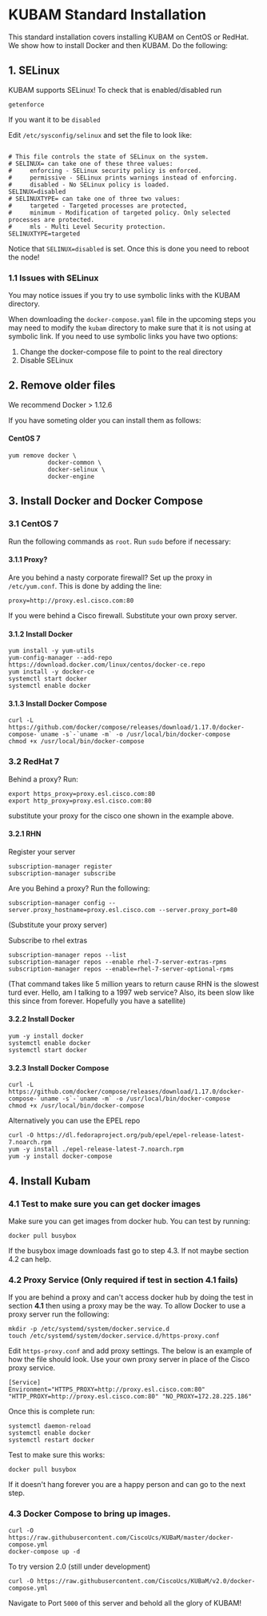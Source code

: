# KUBAM Standard Installation

This standard installation covers installing KUBAM on CentOS or RedHat.  We show how to install Docker and then KUBAM.  Do the following: 


## 1. SELinux

KUBAM supports SELinux! To check that is enabled/disabled run

```
getenforce
```

If you want it to be ```disabled``` 

Edit ```/etc/sysconfig/selinux``` and set the file to look like:

```

# This file controls the state of SELinux on the system.
# SELINUX= can take one of these three values:
#     enforcing - SELinux security policy is enforced.
#     permissive - SELinux prints warnings instead of enforcing.
#     disabled - No SELinux policy is loaded.
SELINUX=disabled
# SELINUXTYPE= can take one of three two values:
#     targeted - Targeted processes are protected,
#     minimum - Modification of targeted policy. Only selected processes are protected.
#     mls - Multi Level Security protection.
SELINUXTYPE=targeted
```
Notice that ```SELINUX=disabled``` is set.  Once this is done you need to reboot the node!

### 1.1 Issues with SELinux

You may notice issues if you try to use symbolic links with the KUBAM directory.  

When downloading the ```docker-compose.yaml``` file in the upcoming steps you may need to modify the ```kubam``` directory to make sure that it is not using at symbolic link. If you need to use symbolic links you have two options: 

1. Change the docker-compose file to point to the real directory
2. Disable SELinux

## 2. Remove older files
We recommend Docker > 1.12.6  

If you have someting older you can install them as follows:

#### CentOS 7
```
yum remove docker \
           docker-common \
           docker-selinux \
           docker-engine
```

## 3. Install Docker and Docker Compose

### 3.1 CentOS 7

Run the following commands as ```root```.  Run ```sudo``` before if necessary:

#### 3.1.1 Proxy?

Are you behind a nasty corporate firewall?  Set up the proxy in ```/etc/yum.conf```.  This is done by adding the line:

```
proxy=http://proxy.esl.cisco.com:80
```

If you were behind a Cisco firewall.  Substitute your own proxy server. 

#### 3.1.2 Install Docker
```
yum install -y yum-utils
yum-config-manager --add-repo https://download.docker.com/linux/centos/docker-ce.repo
yum install -y docker-ce
systemctl start docker
systemctl enable docker
```

#### 3.1.3 Install Docker Compose
```
curl -L https://github.com/docker/compose/releases/download/1.17.0/docker-compose-`uname -s`-`uname -m` -o /usr/local/bin/docker-compose
chmod +x /usr/local/bin/docker-compose
```

### 3.2 RedHat 7

Behind a proxy?  Run:

```
export https_proxy=proxy.esl.cisco.com:80
export http_proxy=proxy.esl.cisco.com:80
```
substitute your proxy for the cisco one shown in the example above. 

#### 3.2.1 RHN

Register your server

```
subscription-manager register
subscription-manager subscribe
```

Are you Behind a proxy? Run the following:

```
subscription-manager config --server.proxy_hostname=proxy.esl.cisco.com --server.proxy_port=80
```

(Substitute your proxy server)

Subscribe to rhel extras

```
subscription-manager repos --list
subscription-manager repos --enable rhel-7-server-extras-rpms
subscription-manager repos --enable=rhel-7-server-optional-rpms
```

(That command takes like 5 million years to return cause RHN is the slowest turd ever. Hello, am I talking to a 1997 web service? Also, its been slow like this since from forever.  Hopefully you have a satellite)

#### 3.2.2 Install Docker

```
yum -y install docker
systemctl enable docker
systemctl start docker
```

#### 3.2.3 Install Docker Compose
```
curl -L https://github.com/docker/compose/releases/download/1.17.0/docker-compose-`uname -s`-`uname -m` -o /usr/local/bin/docker-compose
chmod +x /usr/local/bin/docker-compose
```
Alternatively you can use the EPEL repo

```
curl -O https://dl.fedoraproject.org/pub/epel/epel-release-latest-7.noarch.rpm
yum -y install ./epel-release-latest-7.noarch.rpm
yum -y install docker-compose
```

## 4. Install Kubam

### 4.1 Test to make sure you can get docker images

Make sure you can get images from docker hub.  You can test by running: 

```
docker pull busybox
```

If the busybox image downloads fast go to step 4.3.  If not maybe section 4.2 can help. 

### 4.2 Proxy Service  (Only required if test in section 4.1 fails)

If you are behind a proxy and can't access docker hub by doing the test in section __4.1__ then using a proxy may be the way.  To allow Docker to use a proxy server run the following: 

```
mkdir -p /etc/systemd/system/docker.service.d
touch /etc/systemd/system/docker.service.d/https-proxy.conf
```
Edit ```https-proxy.conf``` and add proxy settings.  The below is an example of how the file should look.  Use your own proxy server in place of the Cisco proxy service. 

```
[Service]
Environment="HTTPS_PROXY=http://proxy.esl.cisco.com:80" "HTTP_PROXY=http://proxy.esl.cisco.com:80" "NO_PROXY=172.28.225.186"
```

Once this is complete run:

```
systemctl daemon-reload
systemctl enable docker
systemctl restart docker
```

Test to make sure this works: 

```
docker pull busybox
```
If it doesn't hang forever you are a happy person and can go to the next step. 

### 4.3 Docker Compose to bring up images.  

```
curl -O https://raw.githubusercontent.com/CiscoUcs/KUBaM/master/docker-compose.yml  
docker-compose up -d
```

To try version 2.0 (still under development)

```
curl -O https://raw.githubusercontent.com/CiscoUcs/KUBaM/v2.0/docker-compose.yml
```

Navigate to Port ```5000``` of this server and behold all the glory of KUBAM!




